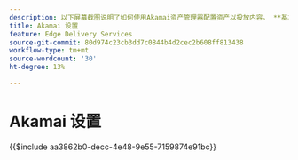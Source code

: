 ```yaml
---
description: 以下屏幕截图说明了如何使用Akamai资产管理器配置资产以投放内容。 **基本设置标有一个红色圆圈。**
title: Akamai 设置
feature: Edge Delivery Services
source-git-commit: 80d974c23cb3dd7c0844b4d2cec2b608ff813438
workflow-type: tm+mt
source-wordcount: '30'
ht-degree: 13%

---
```


# Akamai 设置

{{$include aa3862b0-decc-4e48-9e55-7159874e91bc}}